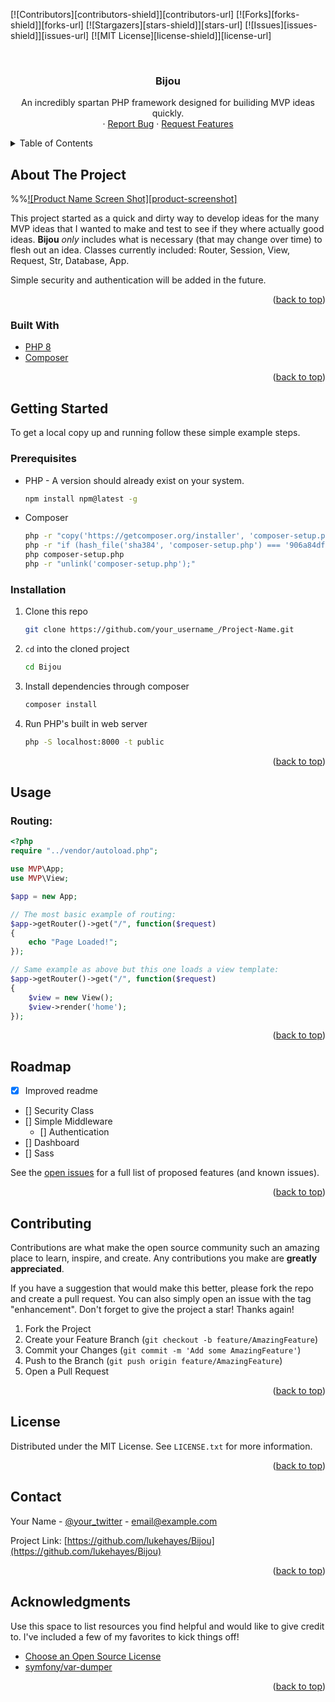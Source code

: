 <!--
*** I'm using markdown "reference style" links for readability.
*** Reference links are enclosed in brackets [ ] instead of parentheses ( ).
*** See the bottom of this document for the declaration of the reference variables
*** for contributors-url, forks-url, etc. This is an optional, concise syntax you may use.
*** https://www.markdownguide.org/basic-syntax/#reference-style-links
-->
[![Contributors][contributors-shield]][contributors-url]
[![Forks][forks-shield]][forks-url]
[![Stargazers][stars-shield]][stars-url]
[![Issues][issues-shield]][issues-url]
[![MIT License][license-shield]][license-url]



<!-- PROJECT LOGO -->
<br />
<div align="center">

  <h3 align="center">Bijou</h3>

  <p align="center">
    An incredibly spartan PHP framework designed for builiding MVP ideas quickly.
    <br />
    ·
    <a href="https://github.com/lukehayes/Bijou/issues">Report Bug</a>
    ·
    <a href="https://github.com/lukehayes/Bijou/issues">Request Features</a>
  </p>
</div>



<!-- TABLE OF CONTENTS -->
<details>
  <summary>Table of Contents</summary>
  <ol>
    <li>
      <a href="#about-the-project">About The Project</a>
      <ul>
        <li><a href="#built-with">Built With</a></li>
      </ul>
    </li>
    <li>
      <a href="#getting-started">Getting Started</a>
      <ul>
        <li><a href="#prerequisites">Prerequisites</a></li>
        <li><a href="#installation">Installation</a></li>
      </ul>
    </li>
    <li><a href="#usage">Usage</a></li>
    <li><a href="#license">License</a></li>
    <li><a href="#contact">Contact</a></li>
  </ol>
</details>



<!-- ABOUT THE PROJECT -->
## About The Project

%%[![Product Name Screen Shot][product-screenshot]](https://example.com)

This project started as a quick and dirty way to develop ideas for the many MVP ideas that I wanted to make and test to see if they where actually good ideas. **Bijou** *only* includes what is necessary (that may change over time) to flesh out an idea. Classes currently included: Router, Session, View, Request, Str, Database, App.

Simple security and authentication will be added in the future.

<p align="right">(<a href="#top">back to top</a>)</p>



### Built With

* [PHP 8](https://php.net)
* [Composer](https://composer.org/)

<p align="right">(<a href="#top">back to top</a>)</p>



<!-- GETTING STARTED -->
## Getting Started

To get a local copy up and running follow these simple example steps.

### Prerequisites

* PHP - A version should already exist on your system.
  ```sh
  npm install npm@latest -g
  ```
  
* Composer
  ```sh
  php -r "copy('https://getcomposer.org/installer', 'composer-setup.php');"
  php -r "if (hash_file('sha384', 'composer-setup.php') === '906a84df04cea2aa72f40b5f787e49f22d4c2f19492ac310e8cba5b96ac8b64115ac402c8cd292b8a03482574915d1a8') { echo 'Installer verified'; } else { echo 'Installer corrupt'; unlink('composer-setup.php'); } echo PHP_EOL;"
  php composer-setup.php
  php -r "unlink('composer-setup.php');"
  ```

### Installation

1. Clone this repo
   ```sh
   git clone https://github.com/your_username_/Project-Name.git
   ```
2. `cd` into the cloned project
   ```sh
   cd Bijou
   ```
   
3. Install dependencies through composer
   ```sh
   composer install
   ```
   
4. Run PHP's built in web server
   ```sh
   php -S localhost:8000 -t public
   ```

<p align="right">(<a href="#top">back to top</a>)</p>



<!-- USAGE EXAMPLES -->
## Usage

### Routing:
```php
<?php
require "../vendor/autoload.php";

use MVP\App;
use MVP\View;

$app = new App;

// The most basic example of routing:
$app->getRouter()->get("/", function($request)
{
    echo "Page Loaded!";
});

// Same example as above but this one loads a view template:
$app->getRouter()->get("/", function($request)
{
    $view = new View();
    $view->render('home');
});

```


<p align="right">(<a href="#top">back to top</a>)</p>


<!-- ROADMAP -->
## Roadmap

- [x] Improved readme
- [] Security Class
- [] Simple Middleware
    - [] Authentication
- [] Dashboard
- [] Sass

See the [open issues](https://github.com/othneildrew/Best-README-Template/issues) for a full list of proposed features (and known issues).

<p align="right">(<a href="#top">back to top</a>)</p>



<!-- CONTRIBUTING -->
## Contributing

Contributions are what make the open source community such an amazing place to learn, inspire, and create. Any contributions you make are **greatly appreciated**.

If you have a suggestion that would make this better, please fork the repo and create a pull request. You can also simply open an issue with the tag "enhancement".
Don't forget to give the project a star! Thanks again!

1. Fork the Project
2. Create your Feature Branch (`git checkout -b feature/AmazingFeature`)
3. Commit your Changes (`git commit -m 'Add some AmazingFeature'`)
4. Push to the Branch (`git push origin feature/AmazingFeature`)
5. Open a Pull Request

<p align="right">(<a href="#top">back to top</a>)</p>



<!-- LICENSE -->
## License

Distributed under the MIT License. See `LICENSE.txt` for more information.

<p align="right">(<a href="#top">back to top</a>)</p>



<!-- CONTACT -->
## Contact

Your Name - [@your_twitter](https://twitter.com/your_username) - email@example.com

Project Link: [https://github.com/lukehayes/Bijou](https://github.com/lukehayes/Bijou)

<p align="right">(<a href="#top">back to top</a>)</p>



<!-- ACKNOWLEDGMENTS -->
## Acknowledgments

Use this space to list resources you find helpful and would like to give credit to. I've included a few of my favorites to kick things off!

* [Choose an Open Source License](https://choosealicense.com)
* [symfony/var-dumper](https://packagist.org/packages/symfony/var-dumper)

<p align="right">(<a href="#top">back to top</a>)</p>



